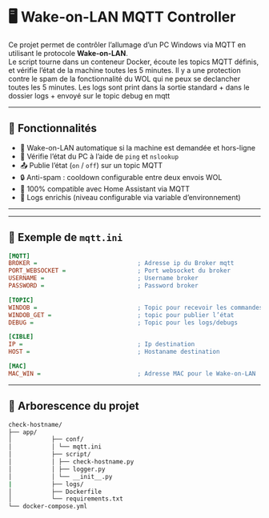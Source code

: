 # 🖥️ Wake-on-LAN MQTT Controller

Ce projet permet de contrôler l’allumage d’un PC Windows via MQTT en utilisant le protocole **Wake-on-LAN**.  
Le script tourne dans un conteneur Docker, écoute les topics MQTT définis, et vérifie l’état de la machine toutes les 5 minutes. Il y a une protection contre le spam de la fonctionnalité du WOL qui ne peux se declancher toutes les 5 minutes.
Les logs sont print dans la sortie standard + dans le dossier logs + envoyé sur le topic debug en mqtt

---

## 🚀 Fonctionnalités

- 🔌 Wake-on-LAN automatique si la machine est demandée et hors-ligne
- 📡 Vérifie l’état du PC à l’aide de `ping` et `nslookup`
- 📤 Publie l’état (`on` / `off`) sur un topic MQTT
- 🔒 Anti-spam : cooldown configurable entre deux envois WOL
- 🐳 100% compatible avec Home Assistant via MQTT
- 📄 Logs enrichis (niveau configurable via variable d’environnement)

---


---

## 🧾 Exemple de `mqtt.ini`

```ini
[MQTT]
BROKER = 							; Adresse ip du Broker mqtt
PORT_WEBSOCKET =					; Port websocket du broker
USERNAME = 							; Username broker
PASSWORD =							; Password broker

[TOPIC]
WINDOB =							; Topic pour recevoir les commandes
WINDOB_GET =						; topic pour publier l’état
DEBUG =								; Topic pour les logs/debugs

[CIBLE]
IP =	 							; Ip destination
HOST =								; Hostaname destination

[MAC]
MAC_WIN =							; Adresse MAC pour le Wake-on-LAN
```
---

## 📁 Arborescence du projet

```sh 
check-hostname/
├── app/ 	
│ 			├── conf/ 
│ 			│ └── mqtt.ini 
│ 			├── script/ 
│ 			│ ├── check-hostname.py
│ 			│ ├── logger.py 
│ 			│ └── __init__.py
|			├── logs/
│ 			├── Dockerfile 
│ 			└── requirements.txt 
└── docker-compose.yml
```
